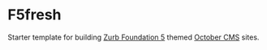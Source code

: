 # F5fresh
Starter template for building [Zurb Foundation 5](http://foundation.zurb.com/sites.html) themed [October CMS](//octobercms.com/) sites.
